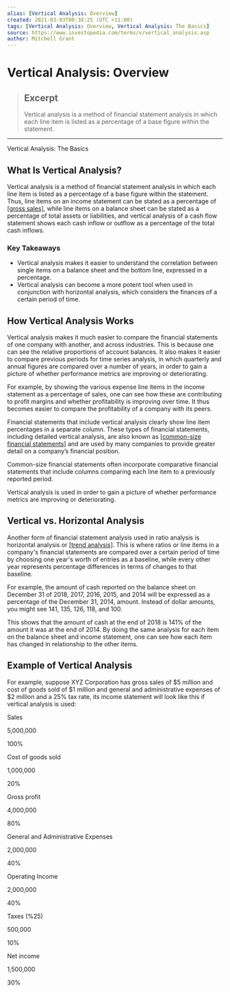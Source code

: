 ```yaml
---
alias: [Vertical Analysis: Overview]
created: 2021-03-03T00:38:25 (UTC +11:00)
tags: [Vertical Analysis: Overview, Vertical Analysis: The Basics]
source: https://www.investopedia.com/terms/v/vertical_analysis.asp
author: Mitchell Grant
---
```


# Vertical Analysis: Overview

> ## Excerpt
> Vertical analysis is a method of financial statement analysis in which each line item is listed as a percentage of a base figure within the statement.

---

Vertical Analysis: The Basics
## What Is Vertical Analysis?

Vertical analysis is a method of financial statement analysis in which each line item is listed as a percentage of a base figure within the statement. Thus, line items on an income statement can be stated as a percentage of [[gross sales]](https://www.investopedia.com/terms/g/grosssales.asp), while line items on a balance sheet can be stated as a percentage of total assets or liabilities, and vertical analysis of a cash flow statement shows each cash inflow or outflow as a percentage of the total cash inflows.

### Key Takeaways

-   Vertical analysis makes it easier to understand the correlation between single items on a balance sheet and the bottom line, expressed in a percentage.
-   Vertical analysis can become a more potent tool when used in conjunction with horizontal analysis, which considers the finances of a certain period of time.

## How Vertical Analysis Works

Vertical analysis makes it much easier to compare the financial statements of one company with another, and across industries. This is because one can see the relative proportions of account balances. It also makes it easier to compare previous periods for time series analysis, in which quarterly and annual figures are compared over a number of years, in order to gain a picture of whether performance metrics are improving or deteriorating.

For example, by showing the various expense line items in the income statement as a percentage of sales, one can see how these are contributing to profit margins and whether profitability is improving over time. It thus becomes easier to compare the profitability of a company with its peers.

Financial statements that include vertical analysis clearly show line item percentages in a separate column. These types of financial statements, including detailed vertical analysis, are also known as [[common-size financial statements]](https://www.investopedia.com/terms/c/commonsizefinancialstatement.asp) and are used by many companies to provide greater detail on a company’s financial position.

Common-size financial statements often incorporate comparative financial statements that include columns comparing each line item to a previously reported period.

Vertical analysis is used in order to gain a picture of whether performance metrics are improving or deteriorating.

## Vertical vs. Horizontal Analysis

Another form of financial statement analysis used in ratio analysis is horizontal analysis or [[trend analysis]](https://www.investopedia.com/terms/t/trendanalysis.asp). This is where ratios or line items in a company's financial statements are compared over a certain period of time by choosing one year's worth of entries as a baseline, while every other year represents percentage differences in terms of changes to that baseline.

For example, the amount of cash reported on the balance sheet on December 31 of 2018, 2017, 2016, 2015, and 2014 will be expressed as a percentage of the December 31, 2014, amount. Instead of dollar amounts, you might see 141, 135, 126, 118, and 100.

This shows that the amount of cash at the end of 2018 is 141% of the amount it was at the end of 2014. By doing the same analysis for each item on the balance sheet and income statement, one can see how each item has changed in relationship to the other items.

## Example of Vertical Analysis

For example, suppose XYZ Corporation has gross sales of $5 million and cost of goods sold of $1 million and general and administrative expenses of $2 million and a 25% tax rate, its income statement will look like this if vertical analysis is used:

Sales

5,000,000

100%

Cost of goods sold

1,000,000

20%

Gross profit

4,000,000

80%

General and Administrative Expenses

2,000,000

40%

Operating Income

2,000,000

40%

Taxes (%25)

500,000

10%

Net income

1,500,000

30%
